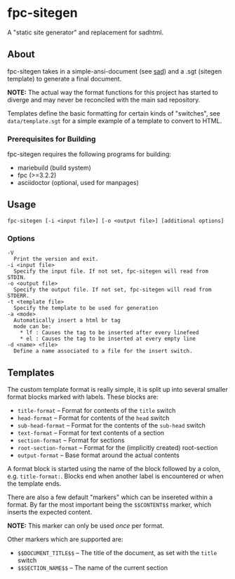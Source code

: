 # fpc-sitegen
A "static site generator" and replacement for sadhtml.

## About
fpc-sitegen takes in a simple-ansi-document (see [sad](https://github.com/FelixEcker/sad)) and a
.sgt (sitegen template) to generate a final document.

**NOTE:** The actual way the format functions for this project has started to
diverge and may never be reconciled with the main sad repository.

Templates define the basic formatting for certain kinds of "switches", see `data/template.sgt` for
a simple example of a template to convert to HTML.

### Prerequisites for Building

fpc-sitegen requires the following programs for building:

* mariebuild (build system)
* fpc (>=3.2.2)
* asciidoctor (optional, used for manpages)

## Usage
```
fpc-sitegen [-i <input file>] [-o <output file>] [additional options]
```

### Options
```
-V
  Print the version and exit.
-i <input file>
  Specify the input file. If not set, fpc-sitegen will read from STDIN.
-o <output file>
  Specify the output file. If not set, fpc-sitegen will read from STDERR.
-t <template file>
  Specify the template to be used for generation
-a <mode>
  Automatically insert a html br tag
  mode can be:
    * lf : Causes the tag to be inserted after every linefeed
    * el : Causes the tag to be inserted at every empty line
-d <name> <file>
  Define a name associated to a file for the insert switch.
```

## Templates
The custom template format is really simple, it is split up into several smaller
format blocks marked with labels. These blocks are:

* `title-format` – Format for contents of the `title` switch
* `head-format` – Format for contents of the `head` switch
* `sub-head-format` – Format for the contents of the `sub-head` switch
* `text-format` – Format for text contents of a section
* `section-format` – Format for sections
* `root-section-format` – Format for the (implicitly created) root-section
* `output-format` – Base format around the actual contents

A format block is started using the name of the block followed by a colon, e.g.
`title-format:`. Blocks end when another label is encountered or when the
template ends.

There are also a few default "markers" which can be insereted within a format.
By far the most important being the `$$CONTENT$$` marker, which inserts the
expected content.

**NOTE:** This marker can only be used *once* per format.

Other markers which are supported are:
* `$$DOCUMENT_TITLE$$` – The title of the document, as set with the `title` switch
* `$$SECTION_NAME$$` – The name of the current section

